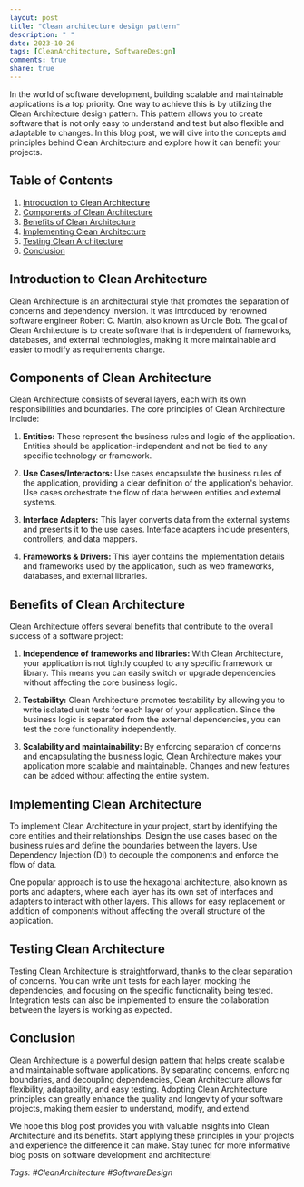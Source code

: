 ```yaml
---
layout: post
title: "Clean architecture design pattern"
description: " "
date: 2023-10-26
tags: [CleanArchitecture, SoftwareDesign]
comments: true
share: true
---
```


In the world of software development, building scalable and maintainable applications is a top priority. One way to achieve this is by utilizing the Clean Architecture design pattern. This pattern allows you to create software that is not only easy to understand and test but also flexible and adaptable to changes. In this blog post, we will dive into the concepts and principles behind Clean Architecture and explore how it can benefit your projects.

## Table of Contents
1. [Introduction to Clean Architecture](#introduction-to-clean-architecture)
2. [Components of Clean Architecture](#components-of-clean-architecture)
3. [Benefits of Clean Architecture](#benefits-of-clean-architecture)
4. [Implementing Clean Architecture](#implementing-clean-architecture)
5. [Testing Clean Architecture](#testing-clean-architecture)
6. [Conclusion](#conclusion)

## Introduction to Clean Architecture

Clean Architecture is an architectural style that promotes the separation of concerns and dependency inversion. It was introduced by renowned software engineer Robert C. Martin, also known as Uncle Bob. The goal of Clean Architecture is to create software that is independent of frameworks, databases, and external technologies, making it more maintainable and easier to modify as requirements change.

## Components of Clean Architecture

Clean Architecture consists of several layers, each with its own responsibilities and boundaries. The core principles of Clean Architecture include:

1. **Entities:** These represent the business rules and logic of the application. Entities should be application-independent and not be tied to any specific technology or framework.

2. **Use Cases/Interactors:** Use cases encapsulate the business rules of the application, providing a clear definition of the application's behavior. Use cases orchestrate the flow of data between entities and external systems.

3. **Interface Adapters:** This layer converts data from the external systems and presents it to the use cases. Interface adapters include presenters, controllers, and data mappers.

4. **Frameworks & Drivers:** This layer contains the implementation details and frameworks used by the application, such as web frameworks, databases, and external libraries.

## Benefits of Clean Architecture

Clean Architecture offers several benefits that contribute to the overall success of a software project:

1. **Independence of frameworks and libraries:** With Clean Architecture, your application is not tightly coupled to any specific framework or library. This means you can easily switch or upgrade dependencies without affecting the core business logic.

2. **Testability:** Clean Architecture promotes testability by allowing you to write isolated unit tests for each layer of your application. Since the business logic is separated from the external dependencies, you can test the core functionality independently.

3. **Scalability and maintainability:** By enforcing separation of concerns and encapsulating the business logic, Clean Architecture makes your application more scalable and maintainable. Changes and new features can be added without affecting the entire system.

## Implementing Clean Architecture

To implement Clean Architecture in your project, start by identifying the core entities and their relationships. Design the use cases based on the business rules and define the boundaries between the layers. Use Dependency Injection (DI) to decouple the components and enforce the flow of data.

One popular approach is to use the hexagonal architecture, also known as ports and adapters, where each layer has its own set of interfaces and adapters to interact with other layers. This allows for easy replacement or addition of components without affecting the overall structure of the application.

## Testing Clean Architecture

Testing Clean Architecture is straightforward, thanks to the clear separation of concerns. You can write unit tests for each layer, mocking the dependencies, and focusing on the specific functionality being tested. Integration tests can also be implemented to ensure the collaboration between the layers is working as expected.

## Conclusion

Clean Architecture is a powerful design pattern that helps create scalable and maintainable software applications. By separating concerns, enforcing boundaries, and decoupling dependencies, Clean Architecture allows for flexibility, adaptability, and easy testing. Adopting Clean Architecture principles can greatly enhance the quality and longevity of your software projects, making them easier to understand, modify, and extend.

We hope this blog post provides you with valuable insights into Clean Architecture and its benefits. Start applying these principles in your projects and experience the difference it can make. Stay tuned for more informative blog posts on software development and architecture!

*Tags: #CleanArchitecture #SoftwareDesign*